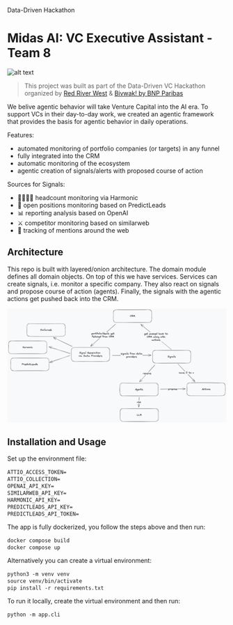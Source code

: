 
Data-Driven Hackathon

# Midas AI: VC Executive Assistant - Team 8

![alt text](https://i.imgur.com/O8vZHPM.png)

> This project was built as part of the Data-Driven VC Hackathon organized by [Red River West](https://redriverwest.com) & [Bivwak! by BNP Paribas](https://bivwak.bnpparibas/)

We belive agentic behavior will take Venture Capital into the AI era.
To support VCs in their day-to-day work, we created an agentic framework
that provides the basis for agentic behavior in daily operations.

Features:

- automated monitoring of portfolio companies (or targets) in any funnel
- fully integrated into the CRM
- automatic monitoring of the ecosystem
- agentic creation of signals/alerts with proposed course of action

Sources for Signals:

- 🧑‍🧑‍🧒‍🧒 headcount monitoring via Harmonic
- 📂 open positions monitoring based on PredictLeads
- 📊 reporting analysis based on OpenAI
- ⚔ competitor monitoring based on similarweb
- 💬 tracking of mentions around the web

## Architecture
This repo is built with layered/onion architecture.
The domain module defines all domain objects.
On top of this we have services.
Services can create signals, i.e. monitor a specific company.
They also react on signals and propose course of action (agents).
Finally, the signals with the agentic actions get pushed back into the CRM.

![architecture diagram](.github/architecture.png)

## Installation and Usage
Set up the environment file:
```
ATTIO_ACCESS_TOKEN=
ATTIO_COLLECTION=
OPENAI_API_KEY=
SIMILARWEB_API_KEY=
HARMONIC_API_KEY=
PREDICTLEADS_API_KEY=
PREDICTLEADS_API_TOKEN=
```

The app is fully dockerized, you follow the steps above and then run:
```
docker compose build
docker compose up
```

Alternatively you can create a virtual environment:
```
python3 -m venv venv
source venv/bin/activate
pip install -r requirements.txt
```

To run it locally, create the virtual environment and then run:
```
python -m app.cli
```

